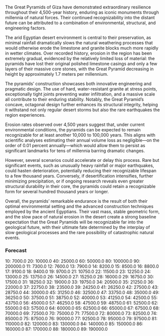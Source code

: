 The Great Pyramids of Giza have demonstrated extraordinary resilience throughout their 4,500-year history, enduring as iconic monuments through millennia of natural forces. Their continued recognizability into the distant future can be attributed to a combination of environmental, structural, and engineering factors.

The arid Egyptian desert environment is central to their preservation, as minimal rainfall dramatically slows the natural weathering processes that would otherwise erode the limestone and granite blocks much more rapidly in wetter climates. Over recorded history, erosion in the region has been extremely gradual, evidenced by the relatively limited loss of material: the pyramids have lost their original polished limestone casings and only a few layers of their massive core stones, with the Great Pyramid decreasing in height by approximately 1.7 meters per millennium.

The pyramids’ construction showcases both innovative engineering and pragmatic design. The use of hard, water-resistant granite at stress points, exceptionally tight joints preventing water infiltration, and a massive scale all contribute to their enduring stability. Notably, the Great Pyramid’s concave, octagonal design further enhances its structural integrity, helping it withstand not only regular desert storms but also the rare earthquakes the region experiences.

Erosion rates observed over 4,500 years suggest that, under current environmental conditions, the pyramids can be expected to remain recognizable for at least another 10,000 to 100,000 years. This aligns with scientific analyses estimating their annual volume loss as negligible—on the order of 0.01 percent annually—which would allow them to persist as significant landmarks for tens of millennia barring dramatic changes.

However, several scenarios could accelerate or delay this process. Rare but significant events, such as unusually heavy rainfall or major earthquakes, could hasten deterioration, potentially reducing their recognizable lifespan to a few thousand years. Conversely, if desertification intensifies, further minimizing precipitation, or if ongoing research reveals even greater structural durability in their core, the pyramids could retain a recognizable form for several hundred thousand years or longer.

Overall, the pyramids’ remarkable endurance is the result of both their optimal environmental setting and the advanced construction techniques employed by the ancient Egyptians. Their vast mass, stable geometric form, and the slow pace of natural erosion in the desert create a strong baseline expectation that the Great Pyramids will be recognizable far into the geological future, with their ultimate fate determined by the interplay of slow geological processes and the rare possibility of catastrophic natural events.

### Forecast

10: 7000.0
20: 10000.0
40: 25000.0
60: 50000.0
80: 100000.0
90: 200000.0
11: 7300.0
12: 7600.0
13: 7900.0
14: 8200.0
15: 8500.0
16: 8800.0
17: 9100.0
18: 9400.0
19: 9700.0
21: 10750.0
22: 11500.0
23: 12250.0
24: 13000.0
25: 13750.0
26: 14500.0
27: 15250.0
28: 16000.0
29: 16750.0
30: 17500.0
31: 18250.0
32: 19000.0
33: 19750.0
34: 20500.0
35: 21250.0
36: 22000.0
37: 22750.0
38: 23500.0
39: 24250.0
41: 26250.0
42: 27500.0
43: 28750.0
44: 30000.0
45: 31250.0
46: 32500.0
47: 33750.0
48: 35000.0
49: 36250.0
50: 37500.0
51: 38750.0
52: 40000.0
53: 41250.0
54: 42500.0
55: 43750.0
56: 45000.0
57: 46250.0
58: 47500.0
59: 48750.0
61: 52500.0
62: 55000.0
63: 57500.0
64: 60000.0
65: 62500.0
66: 65000.0
67: 67500.0
68: 70000.0
69: 72500.0
70: 75000.0
71: 77500.0
72: 80000.0
73: 82500.0
74: 85000.0
75: 87500.0
76: 90000.0
77: 92500.0
78: 95000.0
79: 97500.0
81: 110000.0
82: 120000.0
83: 130000.0
84: 140000.0
85: 150000.0
86: 160000.0
87: 170000.0
88: 180000.0
89: 190000.0